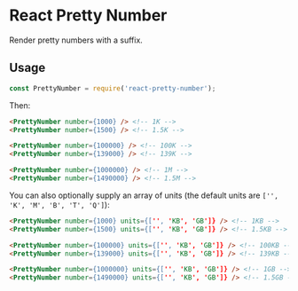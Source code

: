 # React Pretty Number

Render pretty numbers with a suffix.


## Usage

```javascript
const PrettyNumber = require('react-pretty-number');
```

Then:

```html
<PrettyNumber number={1000} /> <!-- 1K -->
<PrettyNumber number={1500} /> <!-- 1.5K -->

<PrettyNumber number={100000} /> <!-- 100K -->
<PrettyNumber number={139000} /> <!-- 139K -->

<PrettyNumber number={1000000} /> <!-- 1M -->
<PrettyNumber number={1490000} /> <!-- 1.5M -->
```

You can also optionally supply an array of units (the default units are `['', 'K', 'M', 'B', 'T', 'Q']`):

```html
<PrettyNumber number={1000} units={['', 'KB', 'GB']} /> <!-- 1KB -->
<PrettyNumber number={1500} units={['', 'KB', 'GB']} /> <!-- 1.5KB -->

<PrettyNumber number={100000} units={['', 'KB', 'GB']} /> <!-- 100KB -->
<PrettyNumber number={139000} units={['', 'KB', 'GB']} /> <!-- 139KB -->

<PrettyNumber number={1000000} units={['', 'KB', 'GB']} /> <!-- 1GB -->
<PrettyNumber number={1490000} units={['', 'KB', 'GB']} /> <!-- 1.5GB -->
```

